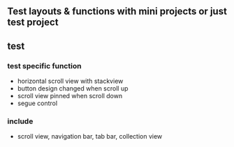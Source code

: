 ## Test layouts & functions with mini projects or just test project

## test
### test specific function
- horizontal scroll view with stackview
- button design changed when scroll up
- scroll view pinned when scroll down
- segue control

### include 
- scroll view, navigation bar, tab bar, collection view
